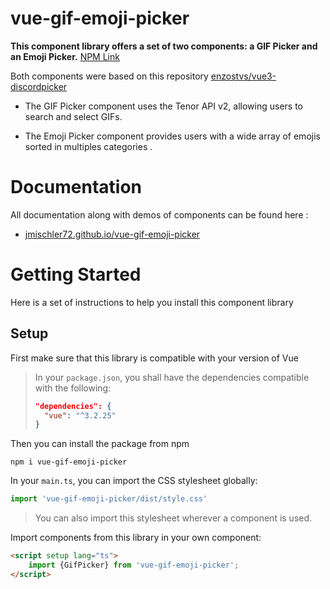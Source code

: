 # vue-gif-emoji-picker

<strong>This component library offers a set of two components: a GIF Picker and an Emoji Picker.</strong>
[NPM Link](https://www.npmjs.com/package/vue-gif-emoji-picker)

Both components were based on this repository [enzostvs/vue3-discordpicker](https://github.com/enzostvs/vue3-discordpicker)

- The GIF Picker component uses the Tenor API v2, allowing users to search and select GIFs.

- The Emoji Picker component provides users with a wide array of emojis sorted in multiples categories . 

# Documentation

All documentation along with demos of components can be found here : 
- [jmischler72.github.io/vue-gif-emoji-picker](https://jmischler72.github.io/vue-gif-emoji-picker/)

# Getting Started

Here is a set of instructions to help you install this component library

## Setup

First make sure that this library is compatible with your version of Vue

>In your `package.json`, you shall have the dependencies compatible with the following:
>
>```json
>"dependencies": {
>   "vue": "^3.2.25"
>}
>```

Then you can install the package from npm

```shell
npm i vue-gif-emoji-picker
```

In your `main.ts`, you can import the CSS stylesheet globally:

```ts
import 'vue-gif-emoji-picker/dist/style.css'
```

> You can also import this stylesheet wherever a component is used.


Import components from this library in your own component:

```html
<script setup lang="ts">
    import {GifPicker} from 'vue-gif-emoji-picker';
</script>
```
